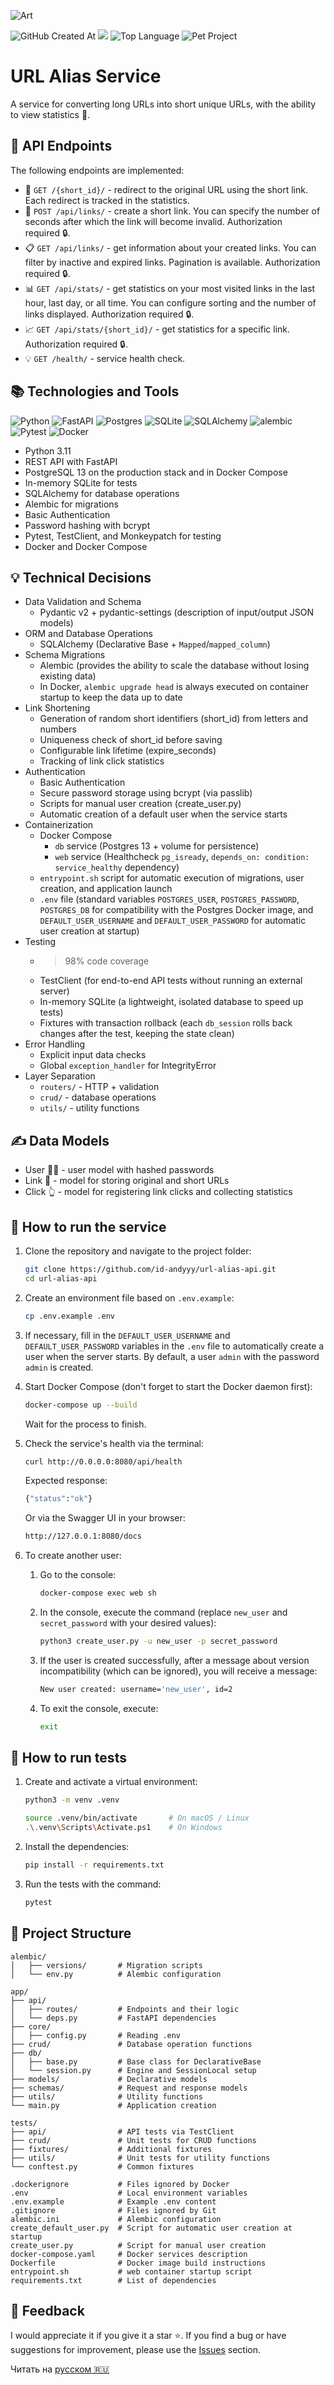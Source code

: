 ![Art](https://i.postimg.cc/XYf5YtLW/art.png)

![GitHub Created At](https://img.shields.io/github/created-at/id-andyyy/url-alias-api?style=flat&color=3C0081)
![](https://tokei.rs/b1/github/id-andyyy/url-alias-api?style=flat&category=code&color=3FDFFF)
![Top Language](https://img.shields.io/github/languages/top/id-andyyy/url-alias-api?style=flat)
![Pet Project](https://img.shields.io/badge/pet-project-8400FF)

# URL Alias Service

A service for converting long URLs into short unique URLs, with the ability to view statistics&nbsp;&#128279;.

## &#128268;&nbsp;API Endpoints

The following endpoints are implemented:

- &#129517;&nbsp;`GET /{short_id}/` - redirect to the original URL using the short link. Each redirect is tracked in the statistics.
- &#128279;&nbsp;`POST /api/links/` - create a short link. You can specify the number of seconds after which the link will become invalid. Authorization required&nbsp;&#128274;.
- &#128203;&nbsp;`GET /api/links/` - get information about your created links. You can filter by inactive and expired links. Pagination is available. Authorization required&nbsp;&#128274;.
- &#128202;&nbsp;`GET /api/stats/` - get statistics on your most visited links in the last hour, last day, or all time. You can configure sorting and the number of links displayed. Authorization required&nbsp;&#128274;.
- &#128200;&nbsp;`GET /api/stats/{short_id}/` - get statistics for a specific link. Authorization required&nbsp;&#128274;.
- &#128161;&nbsp;`GET /health/` - service health check.

## &#128218;&nbsp;Technologies and Tools

![Python](https://img.shields.io/badge/python-3670A0?style=for-the-badge&logo=python&logoColor=ffffff)
![FastAPI](https://img.shields.io/badge/FastAPI-005571?style=for-the-badge&logo=fastapi&color=009485&logoColor=white)
![Postgres](https://img.shields.io/badge/postgres-%23316192.svg?style=for-the-badge&logo=postgresql&logoColor=white)
![SQLite](https://img.shields.io/badge/sqlite-%2307405e.svg?style=for-the-badge&logo=sqlite&logoColor=white)
![SQLAlchemy](https://img.shields.io/badge/sqlalchemy-%ff2f2e.svg?style=for-the-badge&logo=sqlalchemy&logoColor=white&color=ff2f2e)
![alembic](https://img.shields.io/badge/alembic-%230db7ed.svg?style=for-the-badge&logo=alembic&logoColor=white&color=black)
![Pytest](https://img.shields.io/badge/pytest-%23ffffff.svg?style=for-the-badge&logo=pytest&logoColor=2f9fe3)
![Docker](https://img.shields.io/badge/docker-%230db7ed.svg?style=for-the-badge&logo=docker&logoColor=white)

- Python 3.11
- REST API with FastAPI
- PostgreSQL 13 on the production stack and in Docker Compose
- In-memory SQLite for tests
- SQLAlchemy for database operations
- Alembic for migrations
- Basic Authentication
- Password hashing with bcrypt
- Pytest, TestClient, and Monkeypatch for testing
- Docker and Docker Compose

## &#128161;&nbsp;Technical Decisions

- Data Validation and Schema
    - Pydantic v2 + pydantic-settings (description of input/output JSON models)
- ORM and Database Operations
    - SQLAlchemy (Declarative Base + `Mapped`/`mapped_column`)
- Schema Migrations
    - Alembic (provides the ability to scale the database without losing existing data)
    - In Docker, `alembic upgrade head` is always executed on container startup to keep the data up to date
- Link Shortening
    - Generation of random short identifiers (short_id) from letters and numbers
    - Uniqueness check of short_id before saving
    - Configurable link lifetime (expire_seconds)
    - Tracking of link click statistics
- Authentication
    - Basic Authentication
    - Secure password storage using bcrypt (via passlib)
    - Scripts for manual user creation (create_user.py)
    - Automatic creation of a default user when the service starts
- Containerization
    - Docker Compose
        - `db` service (Postgres 13 + volume for persistence)
        - `web` service (Healthcheck `pg_isready`, `depends_on: condition: service_healthy` dependency)
    - `entrypoint.sh` script for automatic execution of migrations, user creation, and application launch
    - `.env` file (standard variables `POSTGRES_USER`, `POSTGRES_PASSWORD`, `POSTGRES_DB` for compatibility with the Postgres Docker image, and `DEFAULT_USER_USERNAME` and `DEFAULT_USER_PASSWORD` for automatic user creation at startup)
- Testing
    - >98% code coverage
    - TestClient (for end-to-end API tests without running an external server)
    - In-memory SQLite (a lightweight, isolated database to speed up tests)
    - Fixtures with transaction rollback (each `db_session` rolls back changes after the test, keeping the state clean)
- Error Handling
    - Explicit input data checks
    - Global `exception_handler` for IntegrityError
- Layer Separation
    - `routers/` - HTTP + validation
    - `crud/` - database operations
    - `utils/` - utility functions

## &#9997;&nbsp;Data Models

- User&nbsp;&#128104;&#8205;&#128187; - user model with hashed passwords
- Link&nbsp;&#128279; - model for storing original and short URLs
- Click&nbsp;&#128070; - model for registering link clicks and collecting statistics

## &#128640;&nbsp;How to run the service

1. Clone the repository and navigate to the project folder:
    ```bash
    git clone https://github.com/id-andyyy/url-alias-api.git
    cd url-alias-api
    ```

2. Create an environment file based on `.env.example`:
    ```bash
    cp .env.example .env
    ```

3. If necessary, fill in the `DEFAULT_USER_USERNAME` and `DEFAULT_USER_PASSWORD` variables in the `.env` file to automatically create a user when the server starts. By default, a user `admin` with the password `admin` is created.

4. Start Docker Compose (don't forget to start the Docker daemon first):
    ```bash
    docker-compose up --build
    ```
    Wait for the process to finish.

5. Check the service's health via the terminal:
    ```bash
    curl http://0.0.0.0:8080/api/health
    ```
    
    Expected response:

    ```bash
    {"status":"ok"}
    ```

    Or via the Swagger UI in your browser:

    ```bash
    http://127.0.0.1:8080/docs
    ```

6. To create another user:
    
    1. Go to the console:
        ```bash
        docker-compose exec web sh
        ```
    
    2. In the console, execute the command (replace `new_user` and `secret_password` with your desired values):
        ```bash
        python3 create_user.py -u new_user -p secret_password
        ```
    
    3. If the user is created successfully, after a message about version incompatibility (which can be ignored), you will receive a message:
        ```bash
        New user created: username='new_user', id=2
        ```

    4. To exit the console, execute:
        ```bash
        exit
        ```

## &#129514;&nbsp;How to run tests

1. Create and activate a virtual environment:
    ```bash
    python3 -m venv .venv

    source .venv/bin/activate       # On macOS / Linux
    .\.venv\Scripts\Activate.ps1    # On Windows
    ```

2. Install the dependencies:
    ```bash
    pip install -r requirements.txt
    ```

3. Run the tests with the command:
    ```bash
    pytest
    ```

## &#128221;&nbsp;Project Structure

```
alembic/
│   ├── versions/       # Migration scripts
│   └── env.py          # Alembic configuration

app/
├── api/
│   ├── routes/         # Endpoints and their logic
│   └── deps.py         # FastAPI dependencies
├── core/
│   ├── config.py       # Reading .env
├── crud/               # Database operation functions
├── db/
│   ├── base.py         # Base class for DeclarativeBase
│   └── session.py      # Engine and SessionLocal setup
├── models/             # Declarative models 
├── schemas/            # Request and response models
├── utils/              # Utility functions        
└── main.py             # Application creation

tests/
├── api/                # API tests via TestClient
├── crud/               # Unit tests for CRUD functions
├── fixtures/           # Additional fixtures
├── utils/              # Unit tests for utility functions
└── conftest.py         # Common fixtures       

.dockerignore           # Files ignored by Docker
.env                    # Local environment variables
.env.example            # Example .env content
.gitignore              # Files ignored by Git
alembic.ini             # Alembic configuration
create_default_user.py  # Script for automatic user creation at startup
create_user.py          # Script for manual user creation
docker-compose.yaml     # Docker services description
Dockerfile              # Docker image build instructions
entrypoint.sh           # web container startup script
requirements.txt        # List of dependencies
```

## &#128232;&nbsp;Feedback

I would appreciate it if you give it a star&nbsp;&#11088;. If you find a bug or have suggestions for improvement, please use the [Issues](https://github.com/id-andyyy/url-alias-api/issues) section.

Читать на [русском&nbsp;🇷🇺](README.md)